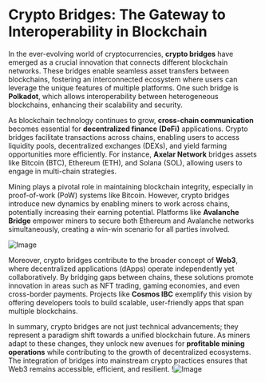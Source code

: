 # Crypto Bridges: The Gateway to Interoperability in Blockchain

In the ever-evolving world of cryptocurrencies, **crypto bridges** have emerged as a crucial innovation that connects different blockchain networks. These bridges enable seamless asset transfers between blockchains, fostering an interconnected ecosystem where users can leverage the unique features of multiple platforms. One such bridge is **Polkadot**, which allows interoperability between heterogeneous blockchains, enhancing their scalability and security.

As blockchain technology continues to grow, **cross-chain communication** becomes essential for **decentralized finance (DeFi)** applications. Crypto bridges facilitate transactions across chains, enabling users to access liquidity pools, decentralized exchanges (DEXs), and yield farming opportunities more efficiently. For instance, **Axelar Network** bridges assets like Bitcoin (BTC), Ethereum (ETH), and Solana (SOL), allowing users to engage in multi-chain strategies.

Mining plays a pivotal role in maintaining blockchain integrity, especially in proof-of-work (PoW) systems like Bitcoin. However, crypto bridges introduce new dynamics by enabling miners to work across chains, potentially increasing their earning potential. Platforms like **Avalanche Bridge** empower miners to secure both Ethereum and Avalanche networks simultaneously, creating a win-win scenario for all parties involved.

![Image](https://github.com/user-attachments/assets/3be06921-4469-491d-bd37-5f14c53422b7)

Moreover, crypto bridges contribute to the broader concept of **Web3**, where decentralized applications (dApps) operate independently yet collaboratively. By bridging gaps between chains, these solutions promote innovation in areas such as NFT trading, gaming economies, and even cross-border payments. Projects like **Cosmos IBC** exemplify this vision by offering developers tools to build scalable, user-friendly apps that span multiple blockchains.

In summary, crypto bridges are not just technical advancements; they represent a paradigm shift towards a unified blockchain future. As miners adapt to these changes, they unlock new avenues for **profitable mining operations** while contributing to the growth of decentralized ecosystems. The integration of bridges into mainstream crypto practices ensures that Web3 remains accessible, efficient, and resilient. !![Image](https://github.com/user-attachments/assets/3be06921-4469-491d-bd37-5f14c53422b7)